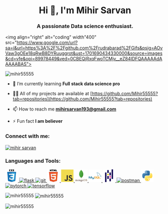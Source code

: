 <h1 align="center">Hi 👋, I'm Mihir Sarvan</h1>
<h3 align="center">A passionate Data science enthusiast.</h3>

<img align="right" alt="coding" width"400" src="https://www.google.com/url?sa=i&url=https%3A%2F%2Fgithub.com%2Frudrabarad%2FGifs&psig=AOvVaw3gOEe18qRwB8DYRuuggrot&ust=1701690434330000&source=images&cd=vfe&opi=89978449&ved=0CBEQjRxqFwoTCMjv__eZ84IDFQAAAAAdAAAAABAS">

<p align="left"> <img src="https://komarev.com/ghpvc/?username=mihir55555&label=Profile%20views&color=0e75b6&style=flat" alt="mihir55555" /> </p>

- 🌱 I’m currently learning **Full stack data science pro**

- 👨‍💻 All of my projects are available at [https://github.com/Mihir55555?tab=repositories](https://github.com/Mihir55555?tab=repositories)

- 📫 How to reach me **mihirsarvan193@gmail.com**

- ⚡ Fun fact **I am believer**

<h3 align="left">Connect with me:</h3>
<p align="left">
<a href="https://linkedin.com/in/mihir sarvan" target="blank"><img align="center" src="https://raw.githubusercontent.com/rahuldkjain/github-profile-readme-generator/master/src/images/icons/Social/linked-in-alt.svg" alt="mihir sarvan" height="30" width="40" /></a>
</p>

<h3 align="left">Languages and Tools:</h3>
<p align="left"> <a href="https://www.w3schools.com/css/" target="_blank" rel="noreferrer"> <img src="https://raw.githubusercontent.com/devicons/devicon/master/icons/css3/css3-original-wordmark.svg" alt="css3" width="40" height="40"/> </a> <a href="https://flask.palletsprojects.com/" target="_blank" rel="noreferrer"> <img src="https://www.vectorlogo.zone/logos/pocoo_flask/pocoo_flask-icon.svg" alt="flask" width="40" height="40"/> </a> <a href="https://git-scm.com/" target="_blank" rel="noreferrer"> <img src="https://www.vectorlogo.zone/logos/git-scm/git-scm-icon.svg" alt="git" width="40" height="40"/> </a> <a href="https://www.w3.org/html/" target="_blank" rel="noreferrer"> <img src="https://raw.githubusercontent.com/devicons/devicon/master/icons/html5/html5-original-wordmark.svg" alt="html5" width="40" height="40"/> </a> <a href="https://developer.mozilla.org/en-US/docs/Web/JavaScript" target="_blank" rel="noreferrer"> <img src="https://raw.githubusercontent.com/devicons/devicon/master/icons/javascript/javascript-original.svg" alt="javascript" width="40" height="40"/> </a> <a href="https://www.mongodb.com/" target="_blank" rel="noreferrer"> <img src="https://raw.githubusercontent.com/devicons/devicon/master/icons/mongodb/mongodb-original-wordmark.svg" alt="mongodb" width="40" height="40"/> </a> <a href="https://www.mysql.com/" target="_blank" rel="noreferrer"> <img src="https://raw.githubusercontent.com/devicons/devicon/master/icons/mysql/mysql-original-wordmark.svg" alt="mysql" width="40" height="40"/> </a> <a href="https://pandas.pydata.org/" target="_blank" rel="noreferrer"> <img src="https://raw.githubusercontent.com/devicons/devicon/2ae2a900d2f041da66e950e4d48052658d850630/icons/pandas/pandas-original.svg" alt="pandas" width="40" height="40"/> </a> <a href="https://postman.com" target="_blank" rel="noreferrer"> <img src="https://www.vectorlogo.zone/logos/getpostman/getpostman-icon.svg" alt="postman" width="40" height="40"/> </a> <a href="https://www.python.org" target="_blank" rel="noreferrer"> <img src="https://raw.githubusercontent.com/devicons/devicon/master/icons/python/python-original.svg" alt="python" width="40" height="40"/> </a> <a href="https://pytorch.org/" target="_blank" rel="noreferrer"> <img src="https://www.vectorlogo.zone/logos/pytorch/pytorch-icon.svg" alt="pytorch" width="40" height="40"/> </a> <a href="https://www.tensorflow.org" target="_blank" rel="noreferrer"> <img src="https://www.vectorlogo.zone/logos/tensorflow/tensorflow-icon.svg" alt="tensorflow" width="40" height="40"/> </a> </p>

<p><img align="left" src="https://github-readme-stats.vercel.app/api/top-langs?username=mihir55555&show_icons=true&locale=en&layout=compact" alt="mihir55555" /></p>

<p>&nbsp;<img align="center" src="https://github-readme-stats.vercel.app/api?username=mihir55555&show_icons=true&locale=en" alt="mihir55555" /></p>

<p><img align="center" src="https://github-readme-streak-stats.herokuapp.com/?user=mihir55555&" alt="mihir55555" /></p>
